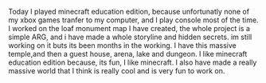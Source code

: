 Today I played minecraft education edition, because unfortunatly none of my xbox games tranfer to my computer, and I play console most of the time. 
I worked on the loaf monument map I have created, the whole project is a simple ARG, and i have made a whole storyline and hidden secrets. im still working on it buts its been months in the working. I have this massive temple,and then a guest house, arena, lake and dungeon. 
I like minecraft education edition because, its fun, I like minecraft. I also have made a really massive world that I think is really cool and is very fun to work on. 
